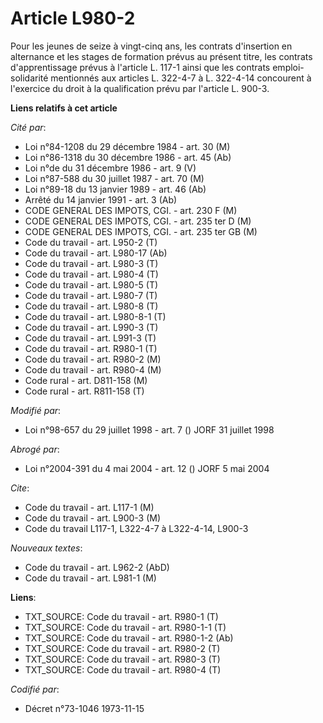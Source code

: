 # Article L980-2

Pour les jeunes de seize à vingt-cinq ans, les contrats d'insertion en alternance et les stages de formation prévus au
présent titre, les contrats d'apprentissage prévus à l'article L. 117-1 ainsi que les contrats emploi-solidarité mentionnés
aux articles L. 322-4-7 à L. 322-4-14 concourent à l'exercice du droit à la qualification prévu par l'article L. 900-3.

**Liens relatifs à cet article**

_Cité par_:

  - Loi n°84-1208 du 29 décembre 1984 - art. 30 (M)
  - Loi n°86-1318 du 30 décembre 1986 - art. 45 (Ab)
  - Loi n°de du 31 décembre 1986 - art. 9 (V)
  - Loi n°87-588 du 30 juillet 1987 - art. 70 (M)
  - Loi n°89-18 du 13 janvier 1989 - art. 46 (Ab)
  - Arrêté du 14 janvier 1991 - art. 3 (Ab)
  - CODE GENERAL DES IMPOTS, CGI. - art. 230 F (M)
  - CODE GENERAL DES IMPOTS, CGI. - art. 235 ter D (M)
  - CODE GENERAL DES IMPOTS, CGI. - art. 235 ter GB (M)
  - Code du travail - art. L950-2 (T)
  - Code du travail - art. L980-17 (Ab)
  - Code du travail - art. L980-3 (T)
  - Code du travail - art. L980-4 (T)
  - Code du travail - art. L980-5 (T)
  - Code du travail - art. L980-7 (T)
  - Code du travail - art. L980-8 (T)
  - Code du travail - art. L980-8-1 (T)
  - Code du travail - art. L990-3 (T)
  - Code du travail - art. L991-3 (T)
  - Code du travail - art. R980-1 (T)
  - Code du travail - art. R980-2 (M)
  - Code du travail - art. R980-4 (M)
  - Code rural - art. D811-158 (M)
  - Code rural - art. R811-158 (T)

_Modifié par_:

  - Loi n°98-657 du 29 juillet 1998 - art. 7 () JORF 31 juillet 1998

_Abrogé par_:

  - Loi n°2004-391 du 4 mai 2004 - art. 12 () JORF 5 mai 2004

_Cite_:

  - Code du travail - art. L117-1 (M)
  - Code du travail - art. L900-3 (M)
  - Code du travail L117-1, L322-4-7 à L322-4-14, L900-3

_Nouveaux textes_:

  - Code du travail - art. L962-2 (AbD)
  - Code du travail - art. L981-1 (M)

**Liens**:

  - TXT_SOURCE: Code du travail - art. R980-1 (T)
  - TXT_SOURCE: Code du travail - art. R980-1-1 (T)
  - TXT_SOURCE: Code du travail - art. R980-1-2 (Ab)
  - TXT_SOURCE: Code du travail - art. R980-2 (T)
  - TXT_SOURCE: Code du travail - art. R980-3 (T)
  - TXT_SOURCE: Code du travail - art. R980-4 (T)

_Codifié par_:

  - Décret n°73-1046 1973-11-15

